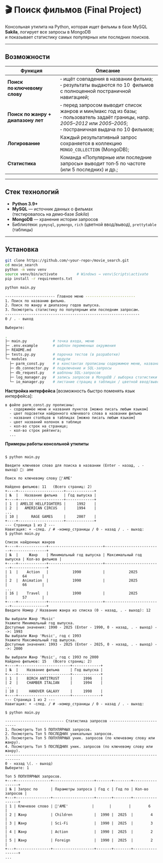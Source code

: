 # 🎬 Поиск фильмов (Final Project)

Консольная утилита на Python, которая ищет фильмы в базе MySQL **Sakila**, логирует все запросы в MongoDB  
и показывает статистику самых популярных или последних поисков.

---

## Возможности

| Функция | Описание                                                                                                                                                                    |
|---------|-----------------------------------------------------------------------------------------------------------------------------------------------------------------------------|
| **Поиск по ключевому слову** | ‑ ищёт совпадения в названии фильма;<br>‑ результаты выдаются по 10  фильмов с полноценной постраничной навигацией;                                                         |
| **Поиск по жанру + диапазону лет** | ‑ перед запросом выводит список жанров и мин/макс год из базы;<br>‑ пользователь задаёт границы, напр. *2005–2012* или *2005–2005*;<br>‑ постраничная выдача по 10 фильмов; |
| **Логирование** | Каждый результативный запрос сохраняется в коллекцию `MONGO_COLLECTION` (MongoDB);                                                                                          |
| **Статистика** | Команда «Популярные или последние запросы» выводит топ‑5 по частоте (или 5 последних) и др.;                                                                                |

---

## Стек технологий

* **Python 3.9+**
* **MySQL** — источник данных о фильмах  
  (тестировалось на демо‑базе *Sakila*)
* **MongoDB** — хранение истории запросов
* Библиотеки: `pymysql`, `pymongo`, `rich` (цветной ввод/вывод), `prettytable` (таблицы)

---

## Установка

```bash
git clone https://github.com/<your‑repo>/movie_search.git
cd movie_search
python -m venv venv
source venv/bin/activate         # Windows → venv\Scripts\activate
pip install -r requirements.txt

python main.py

----------------------- Главное меню -----------------------
1. Поиск по названию фильма.
2. Поиск по жанру и диапазону годов выпуска.
3. Посмотреть статистику по популярным или последним запросам.
--------------------------------------------------------------
0 / . - выход

Выберите: 

.
├─ main.py            # точка входа, меню
├─ .env.example       # шаблон переменных окружения
├─ README.md
├─ tests.py.py        # парочка тестов (в разработке)
└─ modules            # модули
  ├─ parm_const.py    # в константах прописаны содержимое меню, названия столбцов в таблицах, кол-во строк на странице...
  ├─ db_connector.py  # подключение и SQL‑запросы
  ├─ db_request.py    # шаблоны SQL‑запросов
  ├─ log_manager.py   # запись запросов в MongoDB / выборка статистики
  └─ io_manager.py    # листание страциц в таблицах / цветной ввод/вывод

```
__Настройка интерфейса__ [возможность быстро поменять язык интерфейса]:
``` 
в файле parm_const.py прописаны:
  - содержимое меню и названия пунктов [можно писать любым языком] 
  - цвет подсветки найденного ключевого слова в названии фильма
  - названия столбцов в таблицах [можно писать любым языком]
  - цвет названий колонок в таблице
  - кол-во строк на странице; 
  - кол-во строк рейтинга;
  ...
```
__Примеры работы консольной утилиты__ 
```
 
$ python main.py

Введите ключевое слово для поиска в названии (Enter - назад, . - выход) 🔑: ame

Поиск по ключевому слову 🔑'AME'

Найдено фильмов: 11   (Всего страниц: 2)
+----+---------------------+-------------+
| №  |   Название фильма   | Год выпуска |
+----+---------------------+-------------+
| 1  | AMELIE HELLFIGHTERS |     1992    |
| 2  |   AMERICAN CIRCUS   |     1994    |
...
| 10 |      RAGE GAMES     |     2007    |
+----+---------------------+-------------+
--- Страница 1 из 2 ---
Навигация: + -след. / # -номер_страницы / 0 - назад / . - выход: 
$ python main.py

Список найденных жанров
+----+-------------+-------------------------+--------------------------+----------------+
| №  |     Жанр    | Минимальный год выпуска | Максимальный год выпуска | Кол-во фильмов |
+----+-------------+-------------------------+--------------------------+----------------+
| 1  |    Action   |           1990          |           2025           |       64       |
| 2  |  Animation  |           1990          |           2025           |       66       |
...
| 16 |    Travel   |           1990          |           2025           |       57       |
+----+-------------+-------------------------+--------------------------+----------------+
Введите Номер / Название жанра из списка (0 - назад, . - выход): 12

Вы выбрали Жанр 'Music'
Укажите Минимальный год выпуска.
Доступные значения: 1990 - 2025 (Enter - 1990, 0 - назад, . - выход) -->: 1993
Вы выбрали Жанр 'Music', год с 1993
Укажите Максимальный год выпуска.
Доступные значения: 1993 - 2025 (Enter - 2025, 0 - назад, . - выход) -->: 2000

Вы выбрали Жанр 'Music', год с 1993 по 2000
Найдено фильмов: 15   (Всего страниц: 2)
+----+------------------------+-------------+
| №  |    Название фильма     | Год выпуска |
+----+------------------------+-------------+
| 1  |    BIRCH ANTITRUST     |     1996    |
| 2  |    CHAMBER ITALIAN     |     1994    |
...
| 10 |     HANOVER GALAXY     |     1998    |
+----+------------------------+-------------+
--- Страница 1 из 2 ---
Навигация: + -след. / # -номер_страницы / 0 - назад / . - выход: 

$ python main.py

--------------------------- Статистика запросов ---------------------------
1. Посмотреть Топ 5 ПОПУЛЯРНЫХ запросов.
2. Посмотреть Топ 5 ПОСЛЕДНИХ уникальных запросов.
3. Посмотреть Топ 5 ПОПУЛЯРНЫХ уник. запросов (по ключевому слову или жанру).
4. Посмотреть Топ 5 ПОСЛЕДНИХ уник. запросов (по ключевому слову или жанру).
-----------------------------------------------------------------------------
0 - назад \(. - выход)
Выберите: 1

Топ 5 ПОПУЛЯРНЫХ запросов.
+---+----------------+-------------------+-------+--------+-----------------+
| № | Запрос по      | Параметры запроса | Год с | Год по | Кол-во запросов |
+---+----------------+-------------------+-------+--------+-----------------+
| 1 | Ключевое слово | 🔑'AME'           |       |        |        6        |
| 2 | Жанр           | Children          |  1990 |  2025  |        4        |
| 3 | Жанр           | Sci-Fi            |  1990 |  2025  |        3        |
| 4 | Жанр           | Action            |  1990 |  2025  |        2        |
| 5 | Жанр           | Foreign           |  1990 |  2025  |        2        |
+---+----------------+-------------------+-------+--------+-----------------+
...